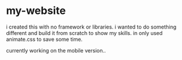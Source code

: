 # my-website


i created this with no framework or libraries. i wanted to do something different and build it from scratch to show my skills. in only used animate.css to save some time.

currently working on the mobile version..

